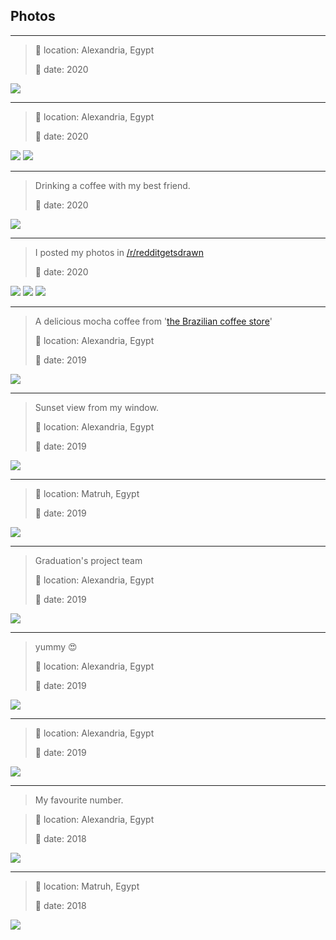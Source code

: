 ## Photos

---
> 📌 location: Alexandria, Egypt
> 
> 📅 date: 2020

[![](./thumbs/sunset_3.jpg)](./sunset_3.jpg)

---
> 📌 location: Alexandria, Egypt
>
> 📅 date: 2020

[![](./thumbs/sunset_2.jpg)](./sunset_3.jpg)
[![](./thumbs/kornish_hdr.jpg)](./kornish_hdr.jpg)

---
> Drinking a coffee with my best friend.
>
> 📅 date: 2020

[![](./thumbs/cafea_2.jpg)](./cafea_2.jpg)

---
> I posted my photos in [/r/redditgetsdrawn](https://old.reddit.com/r/redditgetsdrawn/comments/el4ayg/this_is_me/)
>
> 📅 date: 2020

[![](./thumbs/me_2.jpg)](./me_2.jpg)
[![](./thumbs/me_3.jpg)](./me_3.jpg)
[![](./thumbs/me_4.jpg)](./me_4.jpg)

---
> A delicious mocha coffee from '[the Brazilian coffee store](https://www.openstreetmap.org/node/5784657562#map=19/31.19960/29.89960)'
>
> 📌 location: Alexandria, Egypt
> 
> 📅 date: 2019

[![](./thumbs/cafea_1.jpg)](./cafea_1.jpg)

---
> Sunset view from my window.
>
> 📌 location: Alexandria, Egypt
> 
> 📅 date: 2019

[![](./thumbs/sunset_1.jpg)](./sunset_1.jpg)

---
> 📌 location: Matruh, Egypt
> 
> 📅 date: 2019

[![](./thumbs/me_1.jpg)](./me_1.jpg)

---
> Graduation's project team
>
> 📌 location: Alexandria, Egypt
> 
> 📅 date: 2019

[![](./thumbs/grd_proj_team.jpg)](./grd_proj_team.jpg)

---
> yummy 😍
> 
> 📌 location: Alexandria, Egypt
> 
> 📅 date: 2019

[![](./thumbs/war2_3enb.jpg)](./war2_3enb.jpg)

---
> 📌 location: Alexandria, Egypt
> 
> 📅 date: 2019

[![](./thumbs/clouds_1.jpg)](./clouds_1.jpg)

---
> My favourite number.

> 📌 location: Alexandria, Egypt
>
> 📅 date: 2018

[![](./thumbs/table_number.jpg)](./table_number.jpg)


---
> 📌 location: Matruh, Egypt
> 
> 📅 date: 2018

[![](./thumbs/eajiba_1.jpg)](./eajiba_1.jpg)
